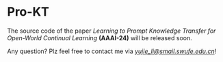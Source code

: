 # Pro-KT
The source code of the paper *Learning to Prompt Knowledge Transfer for Open-World Continual Learning* **(AAAI-24)** will be released soon.

Any question? Plz feel free to contact me via *yujie_li@smail.swufe.edu.cn*!
